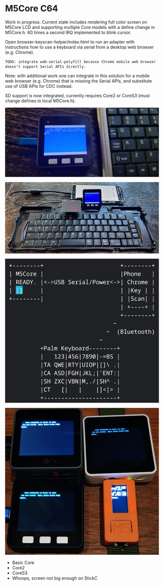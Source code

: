 # M5Core C64 #

Work in progress.  Current state includes rendering full color screen on M5Core LCD and supporting multiple Core models with a define change in M5Core.h.  60 times a second IRQ implemented to blink cursor.   

Open browser-keyscan-helper/index.html to run an adapter with instructions how to use a keyboard via serial from a desktop web browser (e.g. Chrome). 

```
TODO: integrate web-serial-polyfill because Chrome mobile web browser doesn't support Serial APIs directly.
```

Note: with additional work one can integrate  in this solution for a mobile web browser (e.g. Chrome) that is missing the Serial APIs, and substitute use of USB APIs for CDC instead.

SD support is now integrated, currently requires Core2 or CoreS3 (must change defines in local M5Core.h).

![M5 Basic Core shown next to mini USB keyboard](browser-keyscan-helper/core_keyboard.jpg)

![Photo showing bluetooth Palm Portable Keyboard, Phone running key scan helper with serial USB to M5](browser-keyscan-helper/palm_phone_serial.jpg)

![Block diagram showing bluetooth Palm Portable Keyboard, Phone running key scan helper with serial USB to M5](browser-keyscan-helper/block_diagram.png)

![Early prototype with various M5 Core models](media/m5cores.jpg)

* Basic Core
* Core2
* CoreS3
* Whoops, screen not big enough on StickC
